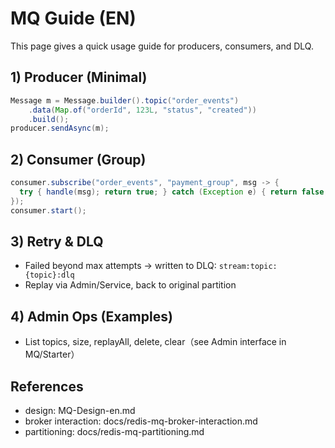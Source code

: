 # MQ Guide (EN)

This page gives a quick usage guide for producers, consumers, and DLQ.

## 1) Producer (Minimal)
```java
Message m = Message.builder().topic("order_events")
    .data(Map.of("orderId", 123L, "status", "created"))
    .build();
producer.sendAsync(m);
```

## 2) Consumer (Group)
```java
consumer.subscribe("order_events", "payment_group", msg -> {
  try { handle(msg); return true; } catch (Exception e) { return false; }
});
consumer.start();
```

## 3) Retry & DLQ
- Failed beyond max attempts → written to DLQ: `stream:topic:{topic}:dlq`
- Replay via Admin/Service, back to original partition

## 4) Admin Ops (Examples)
- List topics, size, replayAll, delete, clear（see Admin interface in MQ/Starter）

## References
- design: MQ-Design-en.md
- broker interaction: docs/redis-mq-broker-interaction.md
- partitioning: docs/redis-mq-partitioning.md
